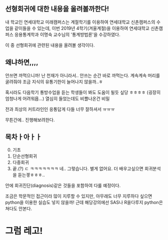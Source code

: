 ## 선형회귀에 대한 내용을 올려볼까한다!

내 학교인 연세대학교 미래캠퍼스는 계절학기를 이용하여 연세대학교 신촌캠퍼스의 수업을 같이들을 수 있는데,
이번 2019년 4학기(겨울계절)을 이용하여 연세대학교 신촌캠퍼스 응용통계학과 이명숙 교수님의 '통계방법론'을 수강하였다.

이 중 선형회귀에 관련된 내용을 올려볼 생각이다.

## 왜냐하면,,,,

안쓰면 까먹으니까! 난 천재가 아니라서.. 안쓰는 순간 바로 까먹는다. 계속계속 머리를 굴려줘야 조금 지식의 유통기한이 늘어나지 않을까..ㅎ

혹시라도 다음학기 통방수업을 듣는 학생들이 봐도 도움이 될듯 싶당 ㅎㅎㅎㅎ 
(굉장히 엄청나게 어려워욥...) 
열심히 들었는데도 비쁠나온건 비밀

전과 최상의 커트라인인 응통답게 다들 너무 잘하셔서 ㅠㅠㅠ

무튼간에.. 진행해보려한다.

## 목차ㅏ아ㅏㅏ

0. 기초
1. 단순선형회귀
2. 다중회귀
3. 끝.(?)
ㄷ
ㅋㅋㅋㅋㅋㅋㅋ
네.. 그렇습니다. 별게 없어요. 더 배우고싶으면 회귀분석을 듣는겧ㅎㅎㅎ..

안에 회귀진단(diagnosis)같은 것들을 포함하여 다룰 예정이다.

조금은 학문적인 접근이라 많이 지루할 수 있지만, 아무래도 너무 지루하다 싶으면 python을 이용한 실습도 넣지 않을까!
근데 해당강의에선 SAS나 R을다루지 python은 쳐다도 안본다.


# 그럼 레고!
